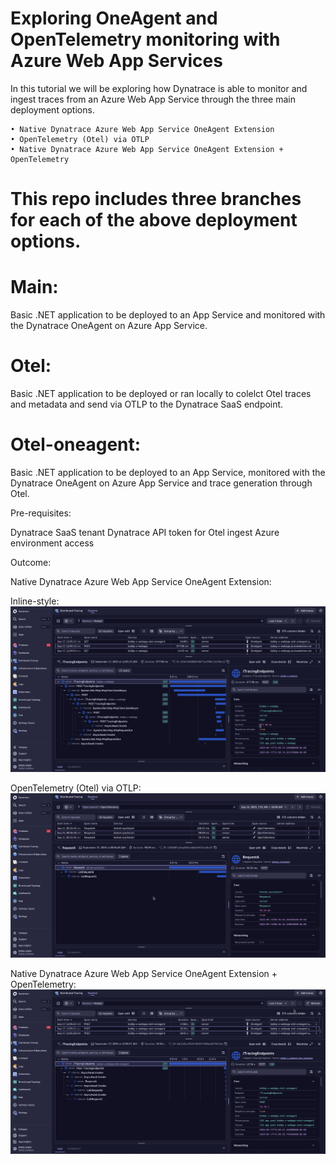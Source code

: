 # Exploring OneAgent and OpenTelemetry monitoring with Azure Web App Services
In this tutorial we will be exploring how Dynatrace is able to monitor and ingest traces from an Azure Web App Service through the three main deployment options.

	• Native Dynatrace Azure Web App Service OneAgent Extension
	• OpenTelemetry (Otel) via OTLP
	• Native Dynatrace Azure Web App Service OneAgent Extension + OpenTelemetry 

# This repo includes three branches for each of the above deployment options. 
# Main:

Basic .NET application to be deployed to an App Service and monitored with the Dynatrace OneAgent on Azure App Service.
	
# Otel:

Basic .NET application to be deployed or ran locally to colelct Otel traces and metadata and send via OTLP to the Dynatrace SaaS endpoint. 
	
# Otel-oneagent:

Basic .NET application to be deployed to an App Service, monitored with the Dynatrace OneAgent on Azure App Service and trace generation through Otel.
	
 

	

Pre-requisites: 

Dynatrace SaaS tenant
Dynatrace API token for Otel ingest
Azure environment access

Outcome:

Native Dynatrace Azure Web App Service OneAgent Extension:

Inline-style: 
![alt text](https://github.com/dynatrace-bobbyvogler/dt-azure-web-app-service-otel/blob/main/images/oneagent.png?raw=true "OneAgent Extension")

OpenTelemetry (Otel) via OTLP:
![alt text](https://github.com/dynatrace-bobbyvogler/dt-azure-web-app-service-otel/blob/main/images/otel.png?raw=true "Otel")

Native Dynatrace Azure Web App Service OneAgent Extension + OpenTelemetry: 
![alt text](https://github.com/dynatrace-bobbyvogler/dt-azure-web-app-service-otel/blob/main/images/oneagent-otel.png?raw=true "OneAgent Extension + Otel")
